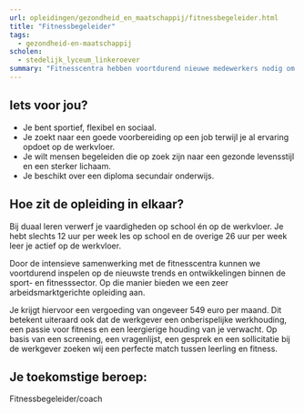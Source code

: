 ```yaml
---
url: opleidingen/gezondheid_en_maatschappij/fitnessbegeleider.html
title: "Fitnessbegeleider"
tags:
  - gezondheid-en-maatschappij
scholen:
  - stedelijk_lyceum_linkeroever
summary: "Fitnesscentra hebben voortdurend nieuwe medewerkers nodig om mensen individueel of in groep te begeleiden. De sector snakt naar jonge, dynamische mensen die een degelijke opleiding hebben gekregen. Ben je sportief en wil je mensen begeleiden in  tnesscentra?Volg je graag de nieuwste trends bij individuele of groeps tness op de voet?Volg dan de éénjarige opleiding ‘Fitnessbegeleider Duaal’."
---
```


## Iets voor jou?

- Je bent sportief, flexibel en sociaal.
- Je zoekt naar een goede voorbereiding op een job terwijl je al ervaring opdoet op de werkvloer.
- Je wilt mensen begeleiden die op zoek zijn naar een gezonde levensstijl en een sterker lichaam.
- Je beschikt over een diploma secundair onderwijs.

## Hoe zit de opleiding in elkaar?

Bij duaal leren verwerf je vaardigheden op school én op de werkvloer. Je hebt slechts 12 uur per week les op school en de overige 26 uur per week leer je actief op de werkvloer.

Door de intensieve samenwerking met de fitnesscentra kunnen we voortdurend inspelen op de nieuwste trends en ontwikkelingen binnen de sport- en fitnesssector. Op die manier bieden we een zeer arbeidsmarktgerichte opleiding aan.

Je krijgt hiervoor een vergoeding van ongeveer 549 euro per maand. Dit betekent uiteraard ook dat de werkgever een onberispelijke werkhouding, een passie voor fitness en een leergierige houding van je verwacht. Op basis van een screening, een vragenlijst, een gesprek en een sollicitatie bij de werkgever zoeken wij een perfecte match tussen leerling en fitness.

## Je toekomstige beroep:

Fitnessbegeleider/coach
